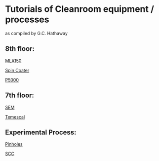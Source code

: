# Tutorials of Cleanroom equipment / processes
as compiled by G.C. Hathaway 
## 8th floor:

[MLA150](https://catinthehat-haway.github.io/OSCNANOFAB/MLA150) 

[Spin Coater](https://catinthehat-haway.github.io/OSCNANOFAB/Spin_Coater)

[P5000]()

## 7th floor:

[SEM](https://catinthehat-haway.github.io/OSCNANOFAB/SEM)

[Temescal](https://catinthehat-haway.github.io/OSCNANOFAB/Temescal)

## Experimental Process: 

[Pinholes](https://catinthehat-haway.github.io/OSCNANOFAB/pinholes_1550nm)

[SCC](https://catinthehat-haway.github.io/OSCNANOFAB/SCC)
